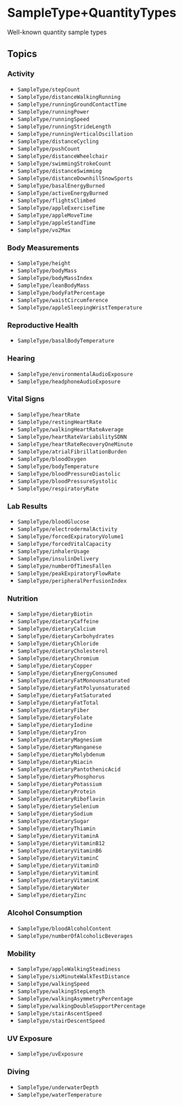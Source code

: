 # SampleType+QuantityTypes

Well-known quantity sample types


## Topics

### Activity
- ``SampleType/stepCount``
- ``SampleType/distanceWalkingRunning``
- ``SampleType/runningGroundContactTime``
- ``SampleType/runningPower``
- ``SampleType/runningSpeed``
- ``SampleType/runningStrideLength``
- ``SampleType/runningVerticalOscillation``
- ``SampleType/distanceCycling``
- ``SampleType/pushCount``
- ``SampleType/distanceWheelchair``
- ``SampleType/swimmingStrokeCount``
- ``SampleType/distanceSwimming``
- ``SampleType/distanceDownhillSnowSports``
- ``SampleType/basalEnergyBurned``
- ``SampleType/activeEnergyBurned``
- ``SampleType/flightsClimbed``
- ``SampleType/appleExerciseTime``
- ``SampleType/appleMoveTime``
- ``SampleType/appleStandTime``
- ``SampleType/vo2Max``

### Body Measurements
- ``SampleType/height``
- ``SampleType/bodyMass``
- ``SampleType/bodyMassIndex``
- ``SampleType/leanBodyMass``
- ``SampleType/bodyFatPercentage``
- ``SampleType/waistCircumference``
- ``SampleType/appleSleepingWristTemperature``

### Reproductive Health
- ``SampleType/basalBodyTemperature``

### Hearing
- ``SampleType/environmentalAudioExposure``
- ``SampleType/headphoneAudioExposure``

### Vital Signs
- ``SampleType/heartRate``
- ``SampleType/restingHeartRate``
- ``SampleType/walkingHeartRateAverage``
- ``SampleType/heartRateVariabilitySDNN``
- ``SampleType/heartRateRecoveryOneMinute``
- ``SampleType/atrialFibrillationBurden``
- ``SampleType/bloodOxygen``
- ``SampleType/bodyTemperature``
- ``SampleType/bloodPressureDiastolic``
- ``SampleType/bloodPressureSystolic``
- ``SampleType/respiratoryRate``

### Lab Results
- ``SampleType/bloodGlucose``
- ``SampleType/electrodermalActivity``
- ``SampleType/forcedExpiratoryVolume1``
- ``SampleType/forcedVitalCapacity``
- ``SampleType/inhalerUsage``
- ``SampleType/insulinDelivery``
- ``SampleType/numberOfTimesFallen``
- ``SampleType/peakExpiratoryFlowRate``
- ``SampleType/peripheralPerfusionIndex``

### Nutrition
- ``SampleType/dietaryBiotin``
- ``SampleType/dietaryCaffeine``
- ``SampleType/dietaryCalcium``
- ``SampleType/dietaryCarbohydrates``
- ``SampleType/dietaryChloride``
- ``SampleType/dietaryCholesterol``
- ``SampleType/dietaryChromium``
- ``SampleType/dietaryCopper``
- ``SampleType/dietaryEnergyConsumed``
- ``SampleType/dietaryFatMonounsaturated``
- ``SampleType/dietaryFatPolyunsaturated``
- ``SampleType/dietaryFatSaturated``
- ``SampleType/dietaryFatTotal``
- ``SampleType/dietaryFiber``
- ``SampleType/dietaryFolate``
- ``SampleType/dietaryIodine``
- ``SampleType/dietaryIron``
- ``SampleType/dietaryMagnesium``
- ``SampleType/dietaryManganese``
- ``SampleType/dietaryMolybdenum``
- ``SampleType/dietaryNiacin``
- ``SampleType/dietaryPantothenicAcid``
- ``SampleType/dietaryPhosphorus``
- ``SampleType/dietaryPotassium``
- ``SampleType/dietaryProtein``
- ``SampleType/dietaryRiboflavin``
- ``SampleType/dietarySelenium``
- ``SampleType/dietarySodium``
- ``SampleType/dietarySugar``
- ``SampleType/dietaryThiamin``
- ``SampleType/dietaryVitaminA``
- ``SampleType/dietaryVitaminB12``
- ``SampleType/dietaryVitaminB6``
- ``SampleType/dietaryVitaminC``
- ``SampleType/dietaryVitaminD``
- ``SampleType/dietaryVitaminE``
- ``SampleType/dietaryVitaminK``
- ``SampleType/dietaryWater``
- ``SampleType/dietaryZinc``

### Alcohol Consumption
- ``SampleType/bloodAlcoholContent``
- ``SampleType/numberOfAlcoholicBeverages``       

### Mobility
- ``SampleType/appleWalkingSteadiness``
- ``SampleType/sixMinuteWalkTestDistance``
- ``SampleType/walkingSpeed``
- ``SampleType/walkingStepLength``
- ``SampleType/walkingAsymmetryPercentage``
- ``SampleType/walkingDoubleSupportPercentage``
- ``SampleType/stairAscentSpeed``
- ``SampleType/stairDescentSpeed``

### UV Exposure
- ``SampleType/uvExposure``

### Diving
- ``SampleType/underwaterDepth``
- ``SampleType/waterTemperature``
